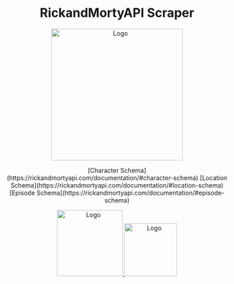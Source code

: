 <h1 align="center"> RickandMortyAPI Scraper </h1>
<p align="center">
  <a href="https://rickandmortyapi.com/">
    <img alt="Logo" src="https://occ-0-2794-2219.1.nflxso.net/dnm/api/v6/LmEnxtiAuzezXBjYXPuDgfZ4zZQ/AAAABeJtBpd7gVufNBcVqvz9HPneSuK06oCuSWVIe1rbvL9yoBfZbHbUhjLgU0yv1DoOG8gWtyFUjonoxF132iuRBPNf_LoVM6tKrbKc.png?r=871" width="300">
  </a>
</p>

<p align="center"> 
  [Character Schema](https://rickandmortyapi.com/documentation/#character-schema)   [Location Schema](https://rickandmortyapi.com/documentation/#location-schema)      [Episode Schema](https://rickandmortyapi.com/documentation/#episode-schema)
</p>

<p align="center">
  <a href="https://rickandmortyapi.com/">
    <img alt="Logo" src="https://www.nicepng.com/png/full/6-61830_rick-and-morty-rick-face-png.png" width="150">
  </a>
  <a href="https://rickandmortyapi.com/">
    <img alt="Logo" src="https://i.pinimg.com/originals/52/6f/5a/526f5ac05b614362625eceb34a2b869f.png" width="120">
  </a>
</p>
